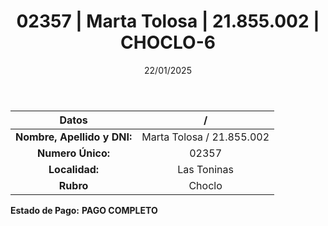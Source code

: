 ﻿---
title: 02357 | Marta Tolosa | 21.855.002 | CHOCLO-6
date: 22/01/2025
draft: false
tags: ['las-toninas', 'titular', 'choclo']
---

|          **Datos**          |  /  |
|:---------------------------:|:---:|
| **Nombre, Apellido y DNI:** | Marta Tolosa / 21.855.002 |
|      **Numero Único:**      | 02357 |
|        **Localidad:**       | Las Toninas |
|          **Rubro**          | Choclo |

**Estado de Pago:** **PAGO COMPLETO**
